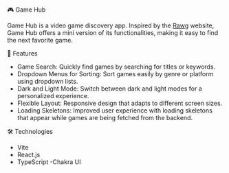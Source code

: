  🎮 Game Hub 

Game Hub is a video game discovery app. Inspired by the [Rawg](https://rawg.io) website, Game Hub offers a mini version of its functionalities, making it easy to find the next favorite game.

🚀 Features

- Game Search: Quickly find games by searching for titles or keywords.
- Dropdown Menus for Sorting: Sort games easily by genre or platform using dropdown lists.
- Dark and Light Mode: Switch between dark and light modes for a personalized experience.
- Flexible Layout: Responsive design that adapts to different screen sizes.
- Loading Skeletons: Improved user experience with loading skeletons that appear while games are being fetched from the backend.

🛠️ Technologies

- Vite
- React.js
- TypeScript
-Chakra UI
